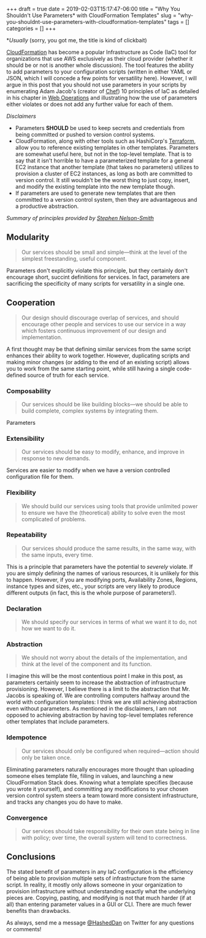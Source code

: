 +++ 
draft = true
date = 2019-02-03T15:17:47-06:00
title = "Why You Shouldn't Use Parameters* with CloudFormation Templates"
slug = "why-you-shouldnt-use-parameters-with-cloudformation-templates" 
tags = []
categories = []
+++

&ast;*Usually* (sorry, you got me, the title is kind of clickbait)

[CloudFormation](https://aws.amazon.com/cloudformation/) has become a popular Infrastructure as Code (IaC) tool for organizations that use AWS exclusively as their cloud provider (whether it should be or not is another whole discussion). The tool features the ability to add parameters to your configuration scripts (written in either YAML or JSON, which I will concede a few points for versatility here). However, I will argue in this post that you should not use parameters in your scripts by enumerating Adam Jacob's (creator of [Chef](https://www.chef.io/)) 10 principles of IaC as detailed in his chapter in [Web Operations](https://www.oreilly.com/library/view/web-operations/9781449377465/) and illustrating how the use of parameters either violates or does not add any further value for each of them.

*Disclaimers*
- Parameters **SHOULD** be used to keep secrets and credentials from being committed or pushed to version control systems.
- CloudFormation, along with other tools such as HashiCorp's [Terraform](https://www.terraform.io/), allow you to reference existing templates in other templates. Parameters are somewhat useful here, but not in the top-level template. That is to say that it isn't horrible to have a parameterized template for a general EC2 instance that another template (that takes no parameters) utilizes to provision a cluster of EC2 instances, as long as both are committed to version control. It still wouldn't be the worst thing to just copy, insert, and modify the existing template into the new template though.
- If parameters are used to generate new templates that are then committed to a version control system, then they are advantageous and a productive abstraction.

*Summary of principles provided by [Stephen Nelson-Smith](https://www.oreilly.com/library/view/test-driven-infrastructure-with/9781449309718/ch01s02.html#ftn.id2860266)*

## Modularity

> Our services should be small and simple—think at the level of the simplest freestanding, useful component.

Parameters don't explicitly violate this principle, but they certainly don't encourage short, succint definitions for services. In fact, parameters are sacrificing the specificity of many scripts for versatility in a single one.

## Cooperation

> Our design should discourage overlap of services, and should encourage other people and services to use our service in a way which fosters continuous improvement of our design and implementation.

A first thought may be that defining similar services from the same script enhances their ability to work together. However, duplicating scripts and making minor changes (or adding to the end of an existing script) allows you to work from the same starting point, while still having a single code-defined source of truth for each service.

### Composability

> Our services should be like building blocks—we should be able to build complete, complex systems by integrating them.

Parameters 

### Extensibility

> Our services should be easy to modify, enhance, and improve in response to new demands.

Services are easier to modify when we have a version controlled configuration file for them.

### Flexibility

> We should build our services using tools that provide unlimited power to ensure we have the (theoretical) ability to solve even the most complicated of problems.

### Repeatability

> Our services should produce the same results, in the same way, with the same inputs, every time.

This is a principle that parameters have the potential to *severely* violate. If you are simply defining the names of various resources, it is unlikely for this to happen. However, if you are modifying ports, Availability Zones, Regions, instance types and sizes, etc., your scripts are very likely to produce different outputs (in fact, this is the whole purpose of parameters!).

### Declaration

> We should specify our services in terms of what we want it to do, not how we want to do it.

### Abstraction

> We should not worry about the details of the implementation, and think at the level of the component and its function.

I imagine this will be the most contentious point I make in this post, as parameters certainly seem to increase the abstraction of infrastructure provisioning. However, I believe there is a limit to the abstraction that Mr. Jacobs is speaking of. We are controlling computers halfway around the world with configuration templates: I think we are still achieving abstraction even without parameters. As mentioned in the disclaimers, I am not opposed to achieving abstraction by having top-level templates reference other templates that include parameters.

### Idempotence

> Our services should only be configured when required—action should only be taken once.

Eliminating parameters naturally encourages more thought than uploading someone elses template file, filling in values, and launching a new CloudFormation Stack does. Knowing what a template specifies (because you wrote it yourself), and committing any modifications to your chosen version control system steers a team toward more consistent infrastructure, and tracks any changes you do have to make.

### Convergence

> Our services should take responsibility for their own state being in line with policy; over time, the overall system will tend to correctness.



## Conclusions

The stated benefit of parameters in any IaC configuration is the efficiency of being able to provision multiple sets of infrastructure from the same script. In reality, it mostly only allows someone in your organization to provision infrastructure without understanding exactly what the underlying pieces are. Copying, pasting, and modifying is not that much harder (if at all) than entering parameter values in a GUI or CLI. There are much fewer benefits than drawbacks.

As always, send me a message [@HashedDan](https://twitter.com/HashedDan) on Twitter for any questions or comments!
